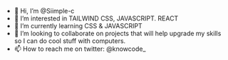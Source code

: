 - 👋 Hi, I’m @Siimple-c
- 👀 I’m interested in TAILWIND CSS, JAVASCRIPT. REACT
- 🌱 I’m currently learning CSS & JAVASCRIPT
- 💞️ I’m looking to collaborate on projects that will help upgrade my skills so I can do cool stuff with computers.
- 📫 How to reach me on twitter:  @knowcode_

<!---
Siimple-c/Siimple-c is a ✨ special ✨ repository because its `README.md` (this file) appears on your GitHub profile.
You can click the Preview link to take a look at your changes.
--->
